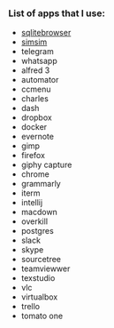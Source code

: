 ### List of apps that I use:

- [sqlitebrowser](http://sqlitebrowser.org/)
- [simsim](https://github.com/dsmelov/simsim)
- telegram
- whatsapp
- alfred 3
- automator
- ccmenu
- charles
- dash
- dropbox
- docker
- evernote
- gimp
- firefox
- giphy capture
- chrome
- grammarly
- iterm
- intellij
- macdown
- overkill
- postgres
- slack
- skype
- sourcetree
- teamviewwer
- texstudio
- vlc
- virtualbox
- trello
- tomato one
